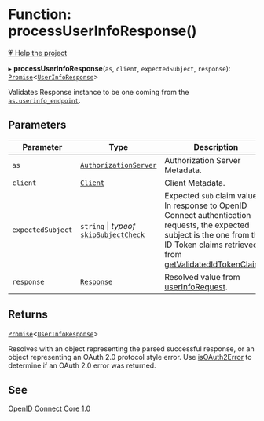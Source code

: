 # Function: processUserInfoResponse()

[💗 Help the project](https://github.com/sponsors/panva)

▸ **processUserInfoResponse**(`as`, `client`, `expectedSubject`, `response`): [`Promise`](https://developer.mozilla.org/docs/Web/JavaScript/Reference/Global_Objects/Promise)\<[`UserInfoResponse`](../interfaces/UserInfoResponse.md)\>

Validates Response instance to be one coming from the
[`as.userinfo_endpoint`](../interfaces/AuthorizationServer.md#userinfo_endpoint).

## Parameters

| Parameter | Type | Description |
| ------ | ------ | ------ |
| `as` | [`AuthorizationServer`](../interfaces/AuthorizationServer.md) | Authorization Server Metadata. |
| `client` | [`Client`](../interfaces/Client.md) | Client Metadata. |
| `expectedSubject` | `string` \| *typeof* [`skipSubjectCheck`](../variables/skipSubjectCheck.md) | Expected `sub` claim value. In response to OpenID Connect authentication requests, the expected subject is the one from the ID Token claims retrieved from [getValidatedIdTokenClaims](getValidatedIdTokenClaims.md). |
| `response` | [`Response`](https://developer.mozilla.org/docs/Web/API/Response) | Resolved value from [userInfoRequest](userInfoRequest.md). |

## Returns

[`Promise`](https://developer.mozilla.org/docs/Web/JavaScript/Reference/Global_Objects/Promise)\<[`UserInfoResponse`](../interfaces/UserInfoResponse.md)\>

Resolves with an object representing the parsed successful response, or an object
  representing an OAuth 2.0 protocol style error. Use [isOAuth2Error](isOAuth2Error.md) to determine if an
  OAuth 2.0 error was returned.

## See

[OpenID Connect Core 1.0](https://openid.net/specs/openid-connect-core-1_0.html#UserInfo)
